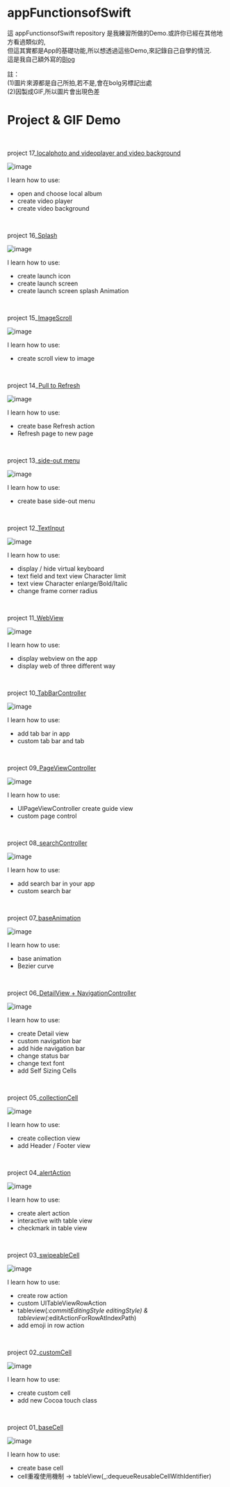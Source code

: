 # appFunctionsofSwift

這 appFunctionsofSwift repository 是我練習所做的Demo.或許你已經在其他地方看過類似的,  
但這其實都是App的基礎功能,所以想透過這些Demo,來記錄自己自學的情況.  
這是我自己額外寫的[Blog](https://medium.com/@yumin8312)  
  
註：  
(1)圖片來源都是自己所拍,若不是,會在bolg另標記出處  
(2)因製成GIF,所以圖片會出現色差

# Project & GIF  Demo  

</br>  

project 17_[localphoto and videoplayer and video background](https://github.com/yumin8312/appFunctionsofSwift/tree/master/Project%2017_localPhotoandVideo)  

![image](https://github.com/yumin8312/appFunctionsofSwift/blob/master/Project%2017_localPhotoandVideo/localPhotoandVideo.gif)  

I learn how to use:  
*   open and choose local album
*   create video player
*   create video background


</br>  

project 16_[Splash](https://github.com/yumin8312/appFunctionsofSwift/tree/master/Project%2016_Splash)  

![image](https://github.com/yumin8312/appFunctionsofSwift/blob/master/Project%2016_Splash/Splash.gif)  

I learn how to use:  
*   create launch icon 
*   create launch screen
*   create launch screen splash Animation


</br>  

project 15_[ImageScroll](https://github.com/yumin8312/appFunctionsofSwift/tree/master/Project%2015_ImageScroll)  

![image](https://github.com/yumin8312/appFunctionsofSwift/blob/master/Project%2015_ImageScroll/ImageScroll.gif)  

I learn how to use:  
*   create scroll view to image 


</br>  

project 14_[Pull to Refresh](https://github.com/yumin8312/appFunctionsofSwift/tree/master/Project%2014_PulltoRefresh)  

![image](https://github.com/yumin8312/appFunctionsofSwift/blob/master/Project%2014_PulltoRefresh/PulltoRefresh.gif)  

I learn how to use:  
*   create base Refresh action 
*   Refresh page to new page


</br>  

project 13_[side-out menu](https://github.com/yumin8312/appFunctionsofSwift/tree/master/Project%2013_side-out%20menu)  

![image](https://github.com/yumin8312/appFunctionsofSwift/blob/master/Project%2013_side-out%20menu/side-out%20menu.gif)  

I learn how to use:  
*   create base side-out menu  


</br>  

project 12_[TextInput](https://github.com/yumin8312/appFunctionsofSwift/tree/master/Project%2012_TextInput)  

![image](https://github.com/yumin8312/appFunctionsofSwift/blob/master/Project%2012_TextInput/TextInput.gif)  

I learn how to use:  
*   display / hide  virtual keyboard
*   text field and text view Character limit
*   text view Character enlarge/Bold/Italic
*   change frame corner radius 


</br>  

project 11_[WebView](https://github.com/yumin8312/appFunctionsofSwift/tree/master/Project%2011_WebView)  

![image](https://github.com/yumin8312/appFunctionsofSwift/blob/master/Project%2011_WebView/WebView.gif)  

I learn how to use:  
*   display webview on the app
*   display web of three different way 

  
</br>  

project 10_[TabBarController](https://github.com/yumin8312/appFunctionsofSwift/tree/master/Project%2010_TabBarController)  

![image](https://github.com/yumin8312/appFunctionsofSwift/blob/master/Project%2010_TabBarController/TabBarController.gif)  

I learn how to use:  
*   add tab bar in app
*   custom tab bar and tab 


</br>  

project 09_[PageViewController](https://github.com/yumin8312/appFunctionsofSwift/tree/master/Project%2009_PageViewController)  

![image](https://github.com/yumin8312/appFunctionsofSwift/blob/master/Project%2009_PageViewController/PageViewController.gif)  

I learn how to use:  
*   UIPageViewController create guide view
*   custom page control 


</br>  

project 08_[searchController](https://github.com/yumin8312/appFunctionsofSwift/tree/master/Project%2008_searchController)  

![image](https://github.com/yumin8312/appFunctionsofSwift/blob/master/Project%2008_searchController/searchController.gif)  

I learn how to use:  
*   add search bar in your app 
*   custom search bar
  

</br>  

project 07_[baseAnimation](https://github.com/yumin8312/appFunctionsofSwift/tree/master/Project%2007_baseAnimation)  

![image](https://github.com/yumin8312/appFunctionsofSwift/blob/master/Project%2007_baseAnimation/baseAnimation.gif)  

I learn how to use:  
*   base animation 
*   Bezier curve


</br>  

project 06_[DetailView + NavigationController](https://github.com/yumin8312/appFunctionsofSwift/tree/master/Project%2006_DetailView%26navigationController)  

![image](https://github.com/yumin8312/appFunctionsofSwift/blob/master/Project%2006_DetailView%26navigationController/navigationController.gif)  

I learn how to use:  
*   create Detail view
*   custom navigation bar
*   add hide navigation bar
*   change status bar 
*   change text font
*   add Self Sizing Cells


</br>  

project 05_[collectionCell](https://github.com/yumin8312/appFunctionsofSwift/tree/master/Project%2005_collectionCell)  

![image](https://github.com/yumin8312/appFunctionsofSwift/blob/master/Project%2005_collectionCell/collectionCell.gif)  

I learn how to use:  
*   create collection view
*   add Header / Footer view

  
</br>  

project 04_[alertAction](https://github.com/yumin8312/appFunctionsofSwift/tree/master/Project%2004_alertAction)  

![image](https://github.com/yumin8312/appFunctionsofSwift/blob/master/Project%2004_alertAction/alertAction.gif)  

I learn how to use:  
*   create alert action 
*   interactive with table view 
*   checkmark in table view 


</br>  

project 03_[swipeableCell](https://github.com/yumin8312/appFunctionsofSwift/tree/master/Project%2003_swipeableCell)  

![image](https://github.com/yumin8312/appFunctionsofSwift/blob/master/Project%2003_swipeableCell/swipeableCell.gif)  

I learn how to use:  
*  create row action 
*  custom  UITableViewRowAction  
*  tableview(_:commitEditingStyle editingStyle) & tableview(_:editActionForRowAtIndexPath)  
*  add emoji in row action  


</br> 
       
project 02_[customCell](https://github.com/yumin8312/appFunctionsofSwift/tree/master/Project%2002_customCell)  

![image](https://github.com/yumin8312/appFunctionsofSwift/blob/master/Project%2002_customCell/customCell.gif)  

I learn how to use:  
*  create custom cell
*  add new Cocoa touch class   


</br>  

project 01_[baseCell](https://github.com/yumin8312/appFunctionsofSwift/tree/master/Project%2001_baseCell)  

![image](https://github.com/yumin8312/appFunctionsofSwift/blob/master/Project%2001_baseCell/baseCell.gif)  

I learn how to use:  
*  create base cell
*  cell重複使用機制 -> tableView(_:dequeueReusableCellWithIdentifier)  
